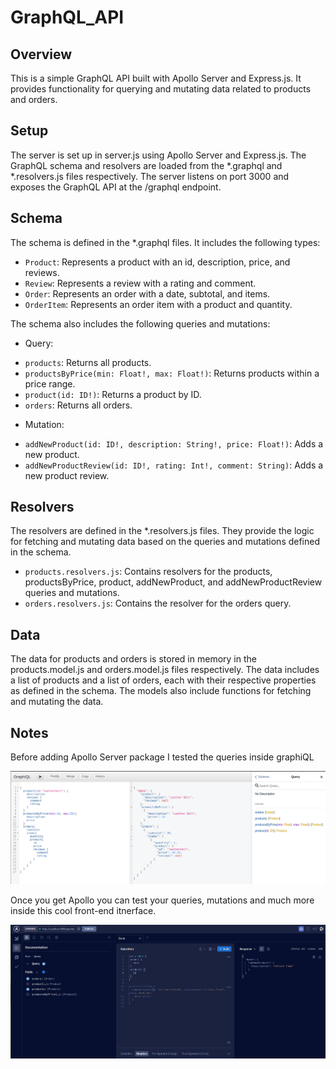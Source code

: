 # GraphQL_API


## Overview

This is a simple GraphQL API built with Apollo Server and Express.js. It provides functionality for querying and mutating data related to products and orders.

## Setup

The server is set up in server.js using Apollo Server and Express.js. The GraphQL schema and resolvers are loaded from the *.graphql and *.resolvers.js files respectively. The server listens on port 3000 and exposes the GraphQL API at the /graphql endpoint.

## Schema

The schema is defined in the *.graphql files. It includes the following types:

- `Product`: Represents a product with an id, description, price, and reviews.
- `Review`: Represents a review with a rating and comment.
- `Order`: Represents an order with a date, subtotal, and items.
- `OrderItem`: Represents an order item with a product and quantity.

The schema also includes the following queries and mutations:

* Query:

- `products`: Returns all products.
- `productsByPrice(min: Float!, max: Float!)`: Returns products within a price range.
- `product(id: ID!)`: Returns a product by ID.
- `orders`: Returns all orders.

* Mutation:

- `addNewProduct(id: ID!, description: String!, price: Float!)`: Adds a new product.
- `addNewProductReview(id: ID!, rating: Int!, comment: String)`: Adds a new product review.

## Resolvers

The resolvers are defined in the *.resolvers.js files. They provide the logic for fetching and mutating data based on the queries and mutations defined in the schema.

- `products.resolvers.js`: Contains resolvers for the products, productsByPrice, product, addNewProduct, and addNewProductReview queries and mutations.
- `orders.resolvers.js`: Contains the resolver for the orders query.

## Data

The data for products and orders is stored in memory in the products.model.js and orders.model.js files respectively. The data includes a list of products and a list of orders, each with their respective properties as defined in the schema. The models also include functions for fetching and mutating the data.

## Notes

Before adding Apollo Server package I tested the queries inside graphiQL

![alt text](<assets/Screenshot from 2024-02-27 17-42-35.png>)


Once you get Apollo you can test your queries, mutations and much more inside this cool front-end itnerface.

![alt text](<assets/Screenshot from 2024-02-27 21-32-53.png>)